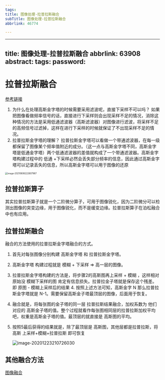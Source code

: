 ```yaml
---
tags:
title: 图像处理-拉普拉斯融合
subTitle: 图像处理-拉普拉斯融合
abbrlink: 46774

---
```

---
title: 图像处理-拉普拉斯融合
abbrlink: 63908
abstract:
tags:
password:
---


<!--more-->

# 拉普拉斯融合

[参考链接](https://www.jianshu.com/p/e3570a9216a6)

1. 为什么在处理高斯金字塔的时候需要采用滤波呢，直接下采样不可以吗？
     如果把图像看做频率信号的话，直接进行下采样则会出现采样不足的情况，消除这种情况的方法是采用低通滤波器（高斯滤波器）对图像进行滤波，将采样不足的高频信号过滤掉，这样在进行下采样的时候就保证了不出现采样不足的情况。
2. 拉普拉斯金字塔的理解？
    拉普拉斯金字塔可以看做一个带通滤波器，在每一级都保留了图像某个频率值附近的成分。（这一点与高斯金字塔不同，高斯金字塔是低通金字塔）两个低通滤波器的差值就构成了一个带通滤波器。高斯金字塔构建过程中的  低通 +下采样必然会丢失部分频率的信息，因此通过高斯金字塔可以记录丢失的信息，所以高斯金字塔可以用于图像的还原

<img src="https://cdn.jsdelivr.net/gh/changruowang/cloudimg/img/20210606222608.png" alt="image-20210606222607987" style="zoom: 50%;" />

## 拉普拉斯算子

其实拉普拉斯算子就是一个二阶微分算子，可用于图像锐化，因为二阶微分可以检测出图像的突变边缘，用于图像锐化，而不是缓变边缘。拉普拉斯算子在泊松融合中也有应用。

## 拉普拉斯融合

融合的方法使用的拉普拉斯金字塔融合的方式。

 1. 首先对每张图像分别构建  高斯金字塔  和 拉普拉斯金字塔。

 2. 高斯金字塔 构建过程就是 模糊 + 下采样  => 高一层的图像。

3. 拉普拉斯金字塔构建的方法是，将步骤2的高斯图再上采样 + 模糊 ，这样相对原始没 模糊下采样的图 肯定有信息损失。拉普拉金子塔就是保存这个残差。即 原图 -  模糊上采样后的结果 4. 按照上述方法可知，高斯金字 N  那么拉普拉斯金字塔就是 N-1。需要保留高斯金子塔最顶层的图像，后面用于恢复。

4. 融合就是，将每张图的金子塔的同一层 拉普拉斯结果融合，加权系数为 他们对应的 高斯金子塔的值。整个过程就看作每张图相同层的拉普拉斯加权平均吧，权重是高斯金子塔的值。最顶层的就直接是  高斯图的平均。

5. 按照5最后获得的结果就是，除了最顶层是 高斯图，其他层都是拉普拉斯，将高斯 上采样+模糊+拉普拉斯 即可恢复  

    

    ![image-20201223210726030](https://cdn.jsdelivr.net/gh/changruowang/cloudimg/img/20210425163023.png)

## 其他融合方法

[图像融合](https://blog.csdn.net/ZHANG2012LIANG/article/details/85031065)
